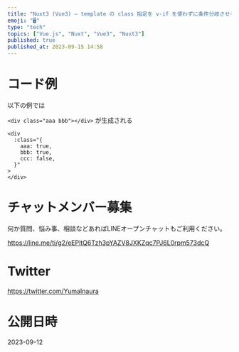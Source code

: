 ```yaml
---
title: "Nuxt3 (Vue3) – template の class 指定を v-if を使わずに条件分岐させる (右辺が真なら左辺を適用)"
emoji: "🖥"
type: "tech"
topics: ["Vue.js", "Nuxt", "Vue3", "Nuxt3"]
published: true
published_at: 2023-09-15 14:58
---
```


# コード例

以下の例では

`<div class="aaa bbb"></div>` が生成される

```vue
<div
  :class="{
    aaa: true,
    bbb: true,
    ccc: false,
  }"
>
</div>
```



# チャットメンバー募集


何か質問、悩み事、相談などあればLINEオープンチャットもご利用ください。

https://line.me/ti/g2/eEPltQ6Tzh3pYAZV8JXKZqc7PJ6L0rpm573dcQ


# Twitter

https://twitter.com/YumaInaura


# 公開日時

2023-09-12
